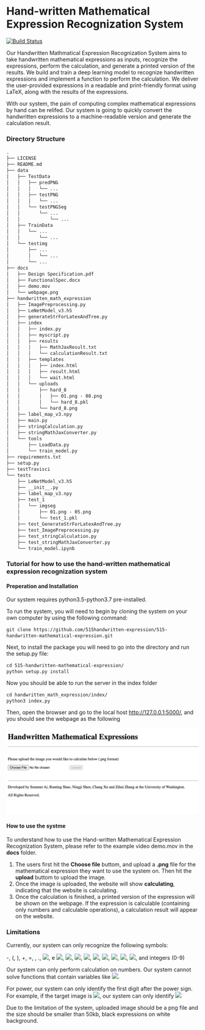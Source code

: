 # Hand-written Mathematical Expression Recognization System
[![Build Status](https://staging.travis-ci.com/515handwritten-expression/515-handwritten-mathematical-expression.svg?branch=main)](https://staging.travis-ci.com/515handwritten-expression/515-handwritten-mathematical-expression)

Our Handwritten Mathmatical Expression Recognization System aims to take handwritten mathematical expressions as inputs, recognize the expressions, perform the calculation, and generate a printed version of the results. We build and train a deep learning model to recognize handwritten expressions and implement a function to perform the calculation. We deliver the user-provided expressions in a readable and print-friendly format using LaTeX, along with the results of the expressions. 

With our system, the pain of computing complex mathematical expressions by hand can be relifed. Our system is going to quickly convert the handwritten expressions to a machine-readable version and generate the calculation result.

### Directory Structure
```
.
├── LICENSE
├── README.md
├── data
│   ├── TestData
│   │   ├── predPNG
│   │   │   └── ...
│   │   ├── testPNG
│   │   │   └── ...
│   │   └── testPNGSeg
│   │       └── ...
│   │           └── ...
│   ├── TrainData
│   │   └── ...
│   │       └── ...
│   └── testimg
│       ├── ...
│       │   └── ...
│       └── ...
├── docs
│   ├── Design Specification.pdf
│   ├── FunctionalSpec.docx
│   ├── demo.mov
│   └── webpage.png
├── handwritten_math_expression
│   ├── ImagePreprocessing.py
│   ├── LeNetModel_v3.h5
│   ├── generateStrForLatexAndTree.py
│   ├── index
│   │   ├── index.py
│   │   ├── myscript.py
│   │   ├── results
│   │   │   ├── MathJaxResult.txt
│   │   │   └── calculationResult.txt
│   │   ├── templates
│   │   │   ├── index.html
│   │   │   ├── result.html
│   │   │   └── wait.html
│   │   └── uploads
│   │       ├── hard_8
│   │       │   ├── 01.png - 08.png
│   │       │   └── hard_8.pkl
│   │       └── hard_8.png
│   ├── label_map_v3.npy
│   ├── main.py
│   ├── stringCalculation.py
│   ├── stringMathJaxConverter.py
│   └── tools
│       ├── LoadData.py
│       └── train_model.py
├── requirements.txt
├── setup.py
├── testTravisci
└── tests
    ├── LeNetModel_v3.h5
    ├── __init__.py
    ├── label_map_v3.npy
    ├── test_1
    │   └── imgseg
    │       ├── 01.png - 05.png
    │       └── test_1.pkl
    ├── test_GenerateStrForLatexAndTree.py
    ├── test_ImagePreprocessing.py
    ├── test_stringCalculation.py
    ├── test_stringMathJaxConverter.py
    └── train_model.ipynb
```


### Tutorial for how to use the hand-written mathematical expression recognization system
#### Preperation and Installation
Our system requires python3.5-python3.7 pre-installed.

To run the system, you will need to begin by cloning the system on your own computer by using the following command:
```
git clone https://github.com/515handwritten-expression/515-handwritten-mathematical-expression.git
```
Next, to install the package you will need to go into the directory and run the setup.py file:
```
cd 515-handwritten-mathematical-expression/
python setup.py install
```
Now you should be able to run the server in the index folder
```
cd handwritten_math_expression/index/
python3 index.py
```
Then, open the browser and go to the local host http://127.0.0.1:5000/, and you should see the webpage as the following

<img src="docs/webpage.png"
     alt="webpage.png"/>


#### How to use the systme
To understand how to use the Hand-written Mathematical Expression Recognization System, please refer to the example video demo.mov in the <b>docs</b> folder.
<ol>
<li>The users first hit the <b>Choose file</b> buttom, and upload a <b>.png</b> file for the mathematical expression they want to use the system on. Then hit the <b>upload</b> buttom to upload the image.</li>
<li>Once the image is uploaded, the website will show <b>calculating</b>, indicating that the website is calculating.</li>
<li>Once the calculation is finished, a printed version of the expression will be shown on the webpage. If the expression is calculable (containing only numbers and calculable operations), a calculation result will appear on the website.</li>
</ol>


### Limitations
Currently, our system can only recognize the following symbols:

-, (, ), +, =, , ., 
<img src="https://render.githubusercontent.com/render/math?math=\frac{}{}">,
e
<img src="https://render.githubusercontent.com/render/math?math=\geq">,
<img src="https://render.githubusercontent.com/render/math?math=\gt">,
<img src="https://render.githubusercontent.com/render/math?math=\leq">,
<img src="https://render.githubusercontent.com/render/math?math=\lt">,
<img src="https://render.githubusercontent.com/render/math?math=\neq">,
<img src="https://render.githubusercontent.com/render/math?math=\pi">,
<img src="https://render.githubusercontent.com/render/math?math=\pm">,
<img src="https://render.githubusercontent.com/render/math?math=\times">,
<img src="https://render.githubusercontent.com/render/math?math=\x">,
and integers (0-9)

Our system can only perform calculation on numbers. Our system cannot solve functions that contain variables like <img src="https://render.githubusercontent.com/render/math?math=\x">.

For power, our system can only identify the first digit after the power sign. For example, if the target image is <img src="https://render.githubusercontent.com/render/math?math=2^{213}">, our system can only identify <img src="https://render.githubusercontent.com/render/math?math=2^2">

Due to the limitation of the system, uploaded image should be a png file and the size should be smaller than 50kb, black expressions on white background. 
